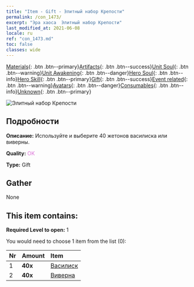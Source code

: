 ```yaml
---
title: "Item - Gift - Элитный набор Крепости"
permalink: /con_1473/
excerpt: "Эра хаоса  Элитный набор Крепости"
last_modified_at: 2021-06-08
locale: ru
ref: "con_1473.md"
toc: false
classes: wide
---
```

 [Materials](/ItemsRU/){: .btn .btn--primary}[Artifacts](/ItemsRU/Artifacts/){: .btn .btn--success}[Unit Soul](/ItemsRU/UnitSoul/){: .btn .btn--warning}[Unit Awakening](/ItemsRU/UnitAwakening/){: .btn .btn--danger}[Hero Soul](/ItemsRU/HeroSoul/){: .btn .btn--info}[Hero Skill](/ItemsRU/HeroSkill/){: .btn .btn--primary}[Gift](/ItemsRU/Gift/){: .btn .btn--success}[Event related](/ItemsRU/Events/){: .btn .btn--warning}[Avatars](/ItemsRU/Avatars/){: .btn .btn--danger}[Consumables](/ItemsRU/Consumables/){: .btn .btn--info}[Unknown](/ItemsRU/Unknown/){: .btn .btn--primary}

 ![Элитный набор Крепости](/images/t/i_907087.png)

## Подробности
 **Описание:** Используйте и выберите 40 жетонов василиска или виверны.

 **Quality:** <span style="color: #DA70D6">OK</span>

 **Type:** Gift

## Gather

  None

## This item contains:

 **Required Level to open:** 1

 You would need to choose 1 item from the list (0):

  | Nr | Amount |     Item    |
  |:---|:-------|:------------|
  | 1 |  **40x** | [Василиск](/ItemsRU/unt_256/) |  | 
  | 2 |  **40x** | [Виверна](/ItemsRU/unt_258/) |  | 

